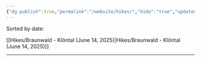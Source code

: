 ```yaml
---
{"dg-publish":true,"permalink":"/website/hikes/","hide":"true","updated":"2025-06-15T22:11:05.103+02:00"}
---
```


Sorted by date:

[[Hikes/Braunwald - Klöntal (June 14, 2025)\|Hikes/Braunwald - Klöntal (June 14, 2025)]]

---